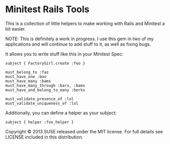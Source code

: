 # Minitest Rails Tools


This is a collection of little helpers to make working with Rails and Minitest a bit easier.

NOTE: This is definitely a work in progress. I use this gem in two of my applications and will continue to add stuff to it, as well as fixing bugs.


It allows you to write stuff like this in your Minitest Spec:


    subject { FactoryGirl.create :foo }
    
    must_belong_to :faz
    must_have_one :boo
    must_have_many :bams
    must_have_many_through :bars, :bams
    must_have_and_belong_to_many :berks
    
    must_validate_presence_of :lol
    must_validate_uniqueness_of :lol

Additionally, you can define a helper as your subject:

    subject { helper :foo_helper }


Copyright © 2013 SUSE released under the MIT license. For full details see LICENSE included in this distribution.
